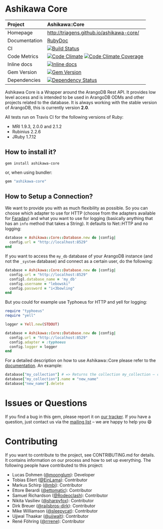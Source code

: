 # Ashikawa Core

| Project         | Ashikawa::Core
|:----------------|:--------------------------------------------------
| Homepage        | http://triagens.github.io/ashikawa-core/
| Documentation   | [RubyDoc](http://www.rubydoc.info/gems/ashikawa-core)
| CI              | [![Build Status](http://img.shields.io/travis/triAGENS/ashikawa-core.svg)](http://travis-ci.org/triAGENS/ashikawa-core)
| Code Metrics    | [![Code Climate](http://img.shields.io/codeclimate/github/triAGENS/ashikawa-core.svg)](https://codeclimate.com/github/triAGENS/ashikawa-core) [![Code Climate Coverage](http://img.shields.io/codeclimate/coverage/github/triAGENS/ashikawa-core.svg)](https://codeclimate.com/github/triAGENS/ashikawa-core)
| Inline docs     | [![Inline docs](http://inch-pages.github.io/github/triAGENS/ashikawa-core.svg)](http://inch-pages.github.io/github/triAGENS/ashikawa-core)
| Gem Version     | [![Gem Version](http://img.shields.io/gem/v/ashikawa-core.svg)](http://rubygems.org/gems/ashikawa-core)
| Dependencies    | [![Dependency Status](http://img.shields.io/gemnasium/triAGENS/ashikawa-core.svg)](https://gemnasium.com/triAGENS/ashikawa-core)

Ashikawa Core is a Wrapper around the ArangoDB Rest API. It provides low level access and is intended to be used in ArangoDB ODMs and other projects related to the database. It is always working with the stable version of ArangoDB, this is currently version **2.0**.

All tests run on Travis CI for the following versions of Ruby:

* MRI 1.9.3, 2.0.0 and 2.1.2
* Rubinius 2.2.6
* JRuby 1.7.12

## How to install it?

```shell
gem install ashikawa-core
```

or, when using bundler:

```ruby
gem "ashikawa-core"
```

## How to Setup a Connection?

We want to provide you with as much flexibility as possible. So you can choose which adapter to use for HTTP (choose from the adapters available for [Faraday](https://github.com/lostisland/faraday)) and what you want to use for logging (basically anything that has an `info` method that takes a String). It defaults to Net::HTTP and no logging:

```ruby
database = Ashikawa::Core::Database.new do |config|
  config.url = "http://localhost:8529"
end
```

If you want to access the `my_db` database of your ArangoDB instance (and not the `_system` database) and connect as a certain user, do the following:

```ruby
database = Ashikawa::Core::Database.new do |config|
  config.url = "http://localhost:8529"
  configl.database_name = 'my_db'
  config.username = "lebowski"
  config.password = "i<3bowling"
end
```

But you could for example use Typhoeus for HTTP and yell for logging:

```ruby
require "typhoeus"
require "yell"

logger = Yell.new(STDOUT)

database = Ashikawa::Core::Database.new do |config|
  config.url = "http://localhost:8529"
  config.adapter = :typhoeus
  config.logger = logger
end
```

For a detailed description on how to use Ashikawa::Core please refer to the [documentation](http://rdoc.info/gems/ashikawa-core/frames). An example:

```ruby
database["my_collection"] # => Returns the collection my_collection – creates it, if it doesn't exist
database["my_collection"].name = "new_name"
database["new_name"].delete
```

# Issues or Questions

If you find a bug in this gem, please report it on [our tracker](https://github.com/triAGENS/ashikawa-core/issues). If you have a question, just contact us via the [mailing list](https://groups.google.com/forum/?fromgroups#!forum/ashikawa) – we are happy to help you :smile:

# Contributing

If you want to contribute to the project, see CONTRIBUTING.md for details. It contains information on our process and how to set up everything. The following people have contributed to this project:

* Lucas Dohmen ([@moonglum](https://github.com/moonglum)): Developer
* Tobias Eilert ([@EinLama](https://github.com/EinLama)): Contributor
* Markus Schirp ([@mbj](https://github.com/mbj)): Contributor
* Ettore Berardi ([@ettomatic](https://github.com/ettomatic)): Contributor
* Samuel Richardson ([@Rodeoclash](https://github.com/Rodeoclash)): Contributor
* Nikita Vasiliev ([@sharpyfox](https://github.com/sharpyfox)): Contributor
* Dirk Breuer ([@railsbros-dirk](https://github.com/railsbros-dirk)): Contributor
* Mike Williamson ([@sleepycat](https://github.com/sleepycat)): Contributor
* Ujjwal Thaakar ([@ujjwalt](https://github.com/ujjwalt)): Contributor
* René Föhring ([@rrrene](https://github.com/rrrene)): Contributor
